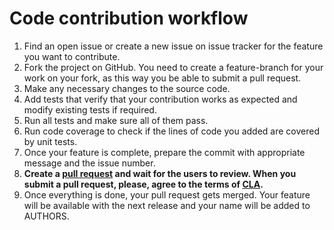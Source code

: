 # Code contribution workflow

1.	Find an open issue or create a new issue on issue tracker for the feature you want to contribute.
2.	Fork the project on GitHub. You need to create a feature-branch for your work on your fork,
as this way you be able to submit a pull request.
3.	Make any necessary changes to the source code.
4.	Add tests that verify that your contribution works as expected and modify existing tests if required.
5.	Run all tests and make sure all of them pass.
6.	Run code coverage to check if the lines of code you added are covered by unit tests.
7.	Once your feature is complete, prepare the commit with appropriate message and the issue number.
8.	**Create a [pull request](https://docs.github.com/en/pull-requests/collaborating-with-pull-requests/proposing-changes-to-your-work-with-pull-requests/about-pull-requests)
and wait for the users to review. When you submit a pull request, please, agree to the terms of [CLA](CLA.md).**
9.	Once everything is done, your pull request gets merged. Your feature will be available with the next release
and your name will be added to AUTHORS.
